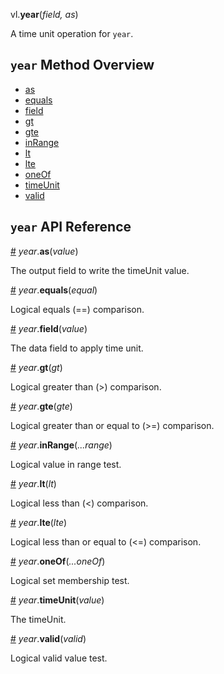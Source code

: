 vl.<b>year</b>(<em>field, as</em>)

A time unit operation for <code>year</code>.

## <code>year</code> Method Overview

* <a href="#as">as</a>
* <a href="#equals">equals</a>
* <a href="#field">field</a>
* <a href="#gt">gt</a>
* <a href="#gte">gte</a>
* <a href="#inRange">inRange</a>
* <a href="#lt">lt</a>
* <a href="#lte">lte</a>
* <a href="#oneOf">oneOf</a>
* <a href="#timeUnit">timeUnit</a>
* <a href="#valid">valid</a>

## <code>year</code> API Reference

<a id="as" href="#as">#</a>
<em>year</em>.<b>as</b>(<em>value</em>)

The output field to write the timeUnit value.

<a id="equals" href="#equals">#</a>
<em>year</em>.<b>equals</b>(<em>equal</em>)

Logical equals (==) comparison.

<a id="field" href="#field">#</a>
<em>year</em>.<b>field</b>(<em>value</em>)

The data field to apply time unit.

<a id="gt" href="#gt">#</a>
<em>year</em>.<b>gt</b>(<em>gt</em>)

Logical greater than (>) comparison.

<a id="gte" href="#gte">#</a>
<em>year</em>.<b>gte</b>(<em>gte</em>)

Logical greater than or equal to (>=) comparison.

<a id="inRange" href="#inRange">#</a>
<em>year</em>.<b>inRange</b>(<em>...range</em>)

Logical value in range test.

<a id="lt" href="#lt">#</a>
<em>year</em>.<b>lt</b>(<em>lt</em>)

Logical less than (<) comparison.

<a id="lte" href="#lte">#</a>
<em>year</em>.<b>lte</b>(<em>lte</em>)

Logical less than or equal to (<=) comparison.

<a id="oneOf" href="#oneOf">#</a>
<em>year</em>.<b>oneOf</b>(<em>...oneOf</em>)

Logical set membership test.

<a id="timeUnit" href="#timeUnit">#</a>
<em>year</em>.<b>timeUnit</b>(<em>value</em>)

The timeUnit.

<a id="valid" href="#valid">#</a>
<em>year</em>.<b>valid</b>(<em>valid</em>)

Logical valid value test.

